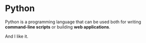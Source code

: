 # Python

Python is a programming language that can be used both for writing **command-line scripts** or building **web applications**.

And I like it.
